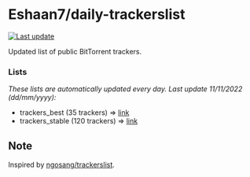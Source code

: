 
# Eshaan7/daily-trackerslist 

[![Last update](https://img.shields.io/badge/Last%20update-11/11/2022-blue.svg)](#)

Updated list of public BitTorrent trackers.

### Lists
*These lists are automatically updated every day. Last update 11/11/2022 (_dd/mm/yyyy_):*

* trackers_best (35 trackers) => [link](https://raw.githubusercontent.com/eshaan7/daily-trackerslist/master/trackers_best.txt)
* trackers_stable (120 trackers) => [link](https://raw.githubusercontent.com/eshaan7/daily-trackerslist/master/trackers_stable.txt)

## Note

Inspired by [ngosang/trackerslist](https://github.com/ngosang/trackerslist).
